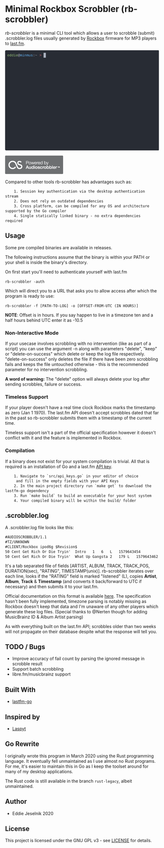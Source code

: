 # Minimal Rockbox Scrobbler (rb-scrobbler)

_rb-scrobbler_ is a minimal CLI tool which allows a user to scrobble (submit) .scrobbler.log files 
usually generated by [Rockbox](https://www.rockbox.org/) firmware for MP3 players 
to [last.fm](https://last.fm).

![usage](pix/figure.gif)

![badge-as](pix/badge.gif)

Compared to other tools rb-scrobbler has advantages such as:

        1. Session key authentication via the desktop authentication stream
        2. Does not rely on outdated dependencies
        3. Cross platform, can be compiled for any OS and architecture supported by the Go compiler
        4. Single statically linked binary - no extra dependencies required

## Usage

Some pre compiled binaries are available in releases.

The following instructions assume that the binary is within your PATH or your shell is inside the binary's directory.

On first start you'll need to authenticate yourself with last.fm

`rb-scrobbler -auth`

Which will direct you to a URL that asks you to allow access after which the program is ready to use:

`rb-scrobbler -f [PATH-TO-LOG] -o [OFFSET-FROM-UTC (IN HOURS)]`

**NOTE**: Offset is in hours. If you say happen to live in a timezone ten and a half hours behind UTC enter it as -10.5

### Non-Interactive Mode

If your usecase involves scrobbling with no intervention (like as part of a script) you can use the argument 
-n along with parameters "delete", "keep" or "delete-on-success" which delete or keep the log file respectively.
"delete-on-success" only deletes the file if there have been zero scrobbling fails and keeps the file untouched
otherwise - this is the recommended parameter for no intervention scrobbling.

**A word of warning:** The "delete" option will always delete your log after sending scrobbles, failure or success.

### Timeless Support

If your player doesn't have a real time clock Rockbox marks the timestamp as zero (Jan 1 1970).
The last.fm API doesn't accept scrobbles dated that far in the past so rb-scrobbler submits them
with a timestamp of the current time.

Timeless support isn't a part of the official specification however it doesn't conflict with it 
and the feature is implemented in Rockbox.

### Compilation

If a binary does not exist for your system compilation is trivial.
All that is required is an installation of Go and a last.fm [API key](https://www.last.fm/api/account/create).

        1. Navigate to `src/api_keys.go` in your editor of choice 
         and fill in the empty fields with your API Keys
        2. In the main project directory run `make get` to download the lastfm-go dependency
        3. Run `make build` to build an executable for your host system
        4. Your compiled binary will be within the build/ folder

## .scrobbler.log

A .scrobbler.log file looks like this:

```
#AUDIOSCROBBLER/1.1
#TZ/UNKNOWN
#CLIENT/Rockbox ipod6g $Revision$
50 Cent Get Rich Or Die Tryin'  Intro   1   6   L   1579643454
50 Cent Get Rich Or Die Tryin'  What Up Gangsta 2   179 L   1579643462
```

It's a tab separated file of fields [ARTIST, ALBUM, TRACK, TRACK_POS, DURATION(sec), "RATING", TIMESTAMP(unix)].
rb-scrobbler iterates over each line, looks if the "RATING" field is marked "listened" (L),
copies **Artist**, **Album**, **Track** & **Timestamp** (and converts it back/forward to UTC if necessary) and then submits it to your
last.fm.

Official documentation on this format is available [here](https://web.archive.org/web/20170107015006/http://www.audioscrobbler.net/wiki/Portable_Player_Logging).
The specification hasn't been fully implemented, timezone parsing is notably missing as Rockbox doesn't keep that data and I'm unaware of any
other players which generate these log files. (Special thanks to @Nerten though for adding MusicBrainz ID & Album Artist parsing)

As with everything built on the last.fm API; scrobbles older than two weeks will not propagate on their database despite what the response will tell you.

## TODO / Bugs

   * Improve accuracy of fail count by parsing the ignored message in scrobble result
   * Support batch scrobbling
   * libre.fm/musicbrainz support

## Built With

  * [lastfm-go](https://github.com/sonjek/go-lastfm) 

## Inspired by

  * [Laspyt](https://github.com/Ximik/Laspyt)

## Go Rewrite

I originally wrote this program in March 2020 using the Rust programming language. It eventually fell unmaintained as I use almost no Rust programs.
For me, it's easier to maintain this in Go as I keep the toolset around for many of my desktop applications.

The Rust code is still available in the branch `rust-legacy`, albeit unmaintained.

## Author

   * Eddie Jeselnik 2020

## License

This project is licensed under the GNU GPL v3 - see [LICENSE](LICENSE) for details.
